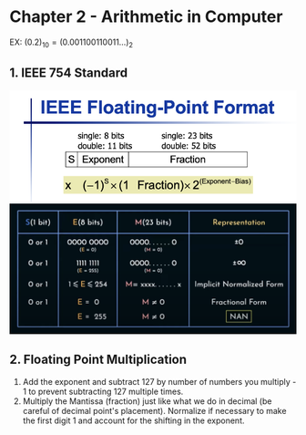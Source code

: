 # Chapter 2 - Arithmetic in Computer

EX: $(0.2)_{10} = (0.001100110011\dots)_{2}$

## 1. IEEE 754 Standard
![Figure1](./images/Figure1.png)
![Figure2](./images/Figure2.png)

## 2. Floating Point Multiplication
1) Add the exponent and subtract 127 by number of numbers you multiply - 1 to prevent subtracting 127 multiple times.
2) Multiply the Mantissa (fraction) just like what we do in decimal (be careful of decimal point's placement). Normalize if necessary to make the first digit 1 and account for the shifting in the exponent.